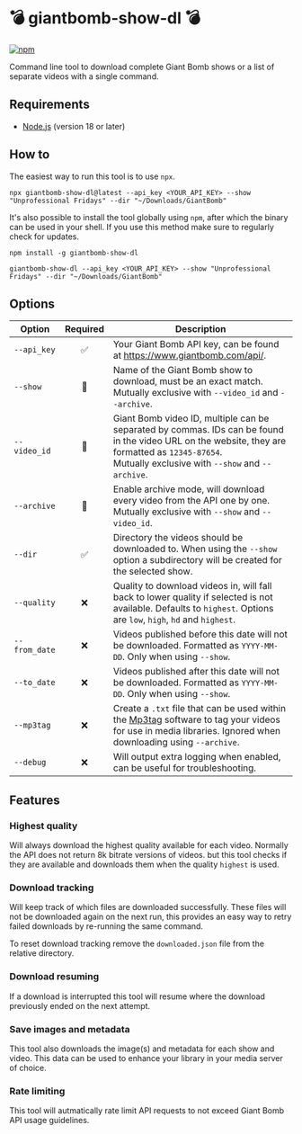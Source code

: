 # 💣 giantbomb-show-dl 💣

[![npm](https://img.shields.io/npm/dt/giantbomb-show-dl.svg)](https://www.npmjs.com/package/giantbomb-show-dl)

Command line tool to download complete Giant Bomb shows or a list of separate videos with a single command.

## Requirements

- [Node.js](https://nodejs.org/) (version 18 or later)

## How to

The easiest way to run this tool is to use `npx`.

```shell
npx giantbomb-show-dl@latest --api_key <YOUR_API_KEY> --show "Unprofessional Fridays" --dir "~/Downloads/GiantBomb"
```

It's also possible to install the tool globally using `npm`, after which the binary can be used in your shell. If you use this method make sure to regularly check for updates.

```shell
npm install -g giantbomb-show-dl

giantbomb-show-dl --api_key <YOUR_API_KEY> --show "Unprofessional Fridays" --dir "~/Downloads/GiantBomb"
```

## Options

| Option        | Required | Description                                                                                                                                                                                                                   |
| ------------- | :------: | ----------------------------------------------------------------------------------------------------------------------------------------------------------------------------------------------------------------------------- |
| `--api_key`   |    ✅    | Your Giant Bomb API key, can be found at https://www.giantbomb.com/api/.                                                                                                                                                      |
| `--show`      |    🔀    | Name of the Giant Bomb show to download, must be an exact match.<br>Mutually exclusive with `--video_id` and `--archive`.                                                                                                     |
| `--video_id`  |    🔀    | Giant Bomb video ID, multiple can be separated by commas. IDs can be found in the video URL on the website, they are formatted as `12345-87654`.<br>Mutually exclusive with `--show` and `--archive`.                         |
| `--archive`   |    🔀    | Enable archive mode, will download every video from the API one by one.<br>Mutually exclusive with `--show` and `--video_id`.                                                                                                 |
| `--dir`       |    ✅    | Directory the videos should be downloaded to. When using the `--show` option a subdirectory will be created for the selected show.                                                                                            |
| `--quality`   |    ❌    | Quality to download videos in, will fall back to lower quality if selected is not available. Defaults to `highest`. Options are `low`, `high`, `hd` and `highest`.                                                            |
| `--from_date` |    ❌    | Videos published before this date will not be downloaded. Formatted as `YYYY-MM-DD`. Only when using `--show`.                                                                                                                |
| `--to_date`   |    ❌    | Videos published after this date will not be downloaded. Formatted as `YYYY-MM-DD`. Only when using `--show`.                                                                                                                 |
| `--mp3tag`    |    ❌    | Create a `.txt` file that can be used within the [Mp3tag](https://docs.mp3tag.de/converters/import-tags-from-text-files/) software to tag your videos for use in media libraries. Ignored when downloading using `--archive`. |
| `--debug`     |    ❌    | Will output extra logging when enabled, can be useful for troubleshooting.                                                                                                                                                    |

## Features

### Highest quality

Will always download the highest quality available for each video. Normally the API does not return 8k bitrate versions of videos. but this tool checks if they are available and downloads them when the quality `highest` is used.

### Download tracking

Will keep track of which files are downloaded successfully. These files will not be downloaded again on the next run, this provides an easy way to retry failed downloads by re-running the same command.

To reset download tracking remove the `downloaded.json` file from the relative directory.

### Download resuming

If a download is interrupted this tool will resume where the download previously ended on the next attempt.

### Save images and metadata

This tool also downloads the image(s) and metadata for each show and video. This data can be used to enhance your library in your media server of choice.

### Rate limiting

This tool will autmatically rate limit API requests to not exceed Giant Bomb API usage guidelines.
